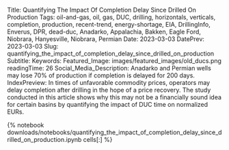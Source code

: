 Title: Quantifying The Impact Of Completion Delay Since Drilled On Production
Tags: oil-and-gas, oil, gas, DUC, drilling, horizontals, verticals, completion, production, recent-trend, energy-shortage, EIA, DrillingInfo, Enverus, DPR, dead-duc, Anadarko, Appalachia, Bakken, Eagle Ford, Niobrara, Hanyesville, Niobrara, Permian
Date: 2023-03-03
DatePrev: 2023-03-03
Slug: quantifying_the_impact_of_completion_delay_since_drilled_on_production
Subtitle:
Keywords: 
Featured_Image: images/featured_images/old_ducs.png
readingTime: 26
Social_Media_Description: Anadarko and Permian wells may lose 70% of production if completion is delayed for 200 days.
IndexPreview: In times of unfavorable commodity prices, operators may delay completion after drilling in the hope of a price recovery. The study conducted in this article shows why this may not be a financially sound idea for certain basins by quantifying the impact of DUC time on normalized EURs.


{% notebook downloads/notebooks/quantifying_the_impact_of_completion_delay_since_drilled_on_production.ipynb cells[:] %}